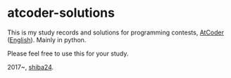 # atcoder-solutions

This is my study records and solutions for programming contests, [AtCoder](https://atcoder.jp/?lang=ja) ([English](https://atcoder.jp/?lang=en)). Mainly in python.

Please feel free to use this for your study.

2017~, [shiba24](https://github.com/shiba24).
